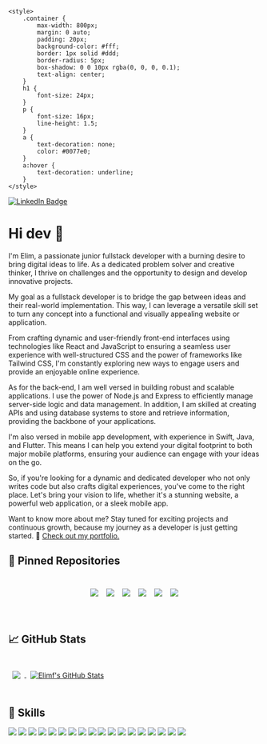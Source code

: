     <style>
        .container {
            max-width: 800px;
            margin: 0 auto;
            padding: 20px;
            background-color: #fff;
            border: 1px solid #ddd;
            border-radius: 5px;
            box-shadow: 0 0 10px rgba(0, 0, 0, 0.1);
            text-align: center;
        }
        h1 {
            font-size: 24px;
        }
        p {
            font-size: 16px;
            line-height: 1.5;
        }
        a {
            text-decoration: none;
            color: #0077e0;
        }
        a:hover {
            text-decoration: underline;
        }
    </style>

[![LinkedIn Badge](https://img.shields.io/badge/LinkedIn-Profile-informational?style=flat&logo=linkedin&logoColor=white&color=0D76A8)]([https://www.linkedin.com/in/braydon-coyer/](https://www.linkedin.com/in/elimflorvil/))


<div class="container">
        <h1>Hi dev 👋</h1>
        <p>I'm Elim, a passionate junior fullstack developer with a burning desire to bring digital ideas to life. As a dedicated problem solver and creative thinker, I thrive on challenges and the opportunity to design and develop innovative projects.</p>
        <p>My goal as a fullstack developer is to bridge the gap between ideas and their real-world implementation. This way, I can leverage a versatile skill set to turn any concept into a functional and visually appealing website or application.</p>
        <p>From crafting dynamic and user-friendly front-end interfaces using technologies like React and JavaScript to ensuring a seamless user experience with well-structured CSS and the power of frameworks like Tailwind CSS, I'm constantly exploring new ways to engage users and provide an enjoyable online experience.</p>
        <p>As for the back-end, I am well versed in building robust and scalable applications. I use the power of Node.js and Express to efficiently manage server-side logic and data management. In addition, I am skilled at creating APIs and using database systems to store and retrieve information, providing the backbone of your applications.</p>
        <p>I'm also versed in mobile app development, with experience in Swift, Java, and Flutter. This means I can help you extend your digital footprint to both major mobile platforms, ensuring your audience can engage with your ideas on the go.</p>
        <p>So, if you're looking for a dynamic and dedicated developer who not only writes code but also crafts digital experiences, you've come to the right place. Let's bring your vision to life, whether it's a stunning website, a powerful web application, or a sleek mobile app.</p>
        <p>Want to know more about me? Stay tuned for exciting projects and continuous growth, because my journey as a developer is just getting started. 🤤 <a href="https://elimf.github.io/">Check out my portfolio.</a></p>
    </div>


## 📌 Pinned Repositories

<br>

<div style="display: flex; flex-wrap: wrap; justify-content: center;">
  <a href="https://github.com/elimf/Calculatrice">
    <img align="center" style="margin: 0.5rem;" src="https://github-readme-stats.vercel.app/api/pin/?username=elimf&repo=Calculatrice&theme=dracula" />
  </a>

  <a href="https://github.com/elimf/SneakersAddict">
    <img align="center" style="margin: 0.5rem;" src="https://github-readme-stats.vercel.app/api/pin/?username=elimf&repo=SneakersAddict&theme=dracula" />
  </a>

  <a href="https://github.com/elimf/CodingShop">
    <img align="center" style="margin: 0.5rem;" src="https://github-readme-stats.vercel.app/api/pin/?username=elimf&repo=CodingShop&theme=dracula" />
  </a>

  <a href="https://github.com/elimf/Instagram">
    <img align="center" style="margin: 0.5rem;" src="https://github-readme-stats.vercel.app/api/pin/?username=elimf&repo=Instagram&theme=dracula" />
  </a>

  <a href="https://github.com/elimf/elimf.github.io">
    <img align="center" style="margin: 0.5rem;" src="https://github-readme-stats.vercel.app/api/pin/?username=elimf&repo=elimf.github.io&theme=dracula" />
  </a>
  <a href="https://github.com/elimf/Etch-a-sketch">
    <img align="center" style="margin: 0.5rem;" src="https://github-readme-stats.vercel.app/api/pin/?username=elimf&repo=Etch-a-sketch&theme=dracula" />
  </a>
</div>

<br>
<br>

## &#x1f4c8; GitHub Stats

<br>

<a href="https://github.com/elimf">
  <img align="center" style="margin:0.5rem" src="https://github-readme-stats.vercel.app/api/top-langs/?username=elimf&theme=dracula" />
</a>

<a href="https://github.com/elimf">
  <img align="center" style="margin:0.5rem" src="https://github-readme-stats.vercel.app/api?username=elimf&show_icons=true&line_height=27&count_private=true&theme=dracula" alt="Elimf's GitHub Stats" />
</a>

<br>
<br>

## 💼 Skills

![](https://img.shields.io/badge/Code-React-informational?style=flat&logo=react&logoColor=white&color=4AB197)
![](https://img.shields.io/badge/Code-JavaScript-informational?style=flat&logo=JavaScript&logoColor=white&color=4AB197)
![](https://img.shields.io/badge/Visual_Studio_Code-0078D4?style=for-the-badge&logo=visual%20studio%20code&logoColor=white)
![](https://img.shields.io/badge/Style-CSS-informational?style=flat&logo=css3&logoColor=white&color=4AB197)
![](https://img.shields.io/badge/Style-Tailwind-informational?style=flat&logo=Tailwind-CSS&logoColor=white&color=4AB197)
![](https://img.shields.io/badge/Flutter-02569B?style=for-the-badge&logo=flutter&logoColor=white)
![](https://img.shields.io/badge/Tools-NPM-informational?style=flat&logo=npm&logoColor=white&color=4AB197)
![](https://img.shields.io/badge/Tools-Postman-informational?style=flat&logo=Postman&logoColor=white&color=4AB197)
![](https://img.shields.io/badge/Tools-GitHub-informational?style=flat&logo=GitHub&logoColor=white&color=4AB197)
![](https://img.shields.io/badge/Tools-Bitbucket-informational?style=flat&logo=Bitbucket&logoColor=white&color=4AB197)
![](https://img.shields.io/badge/Tools-Jira-informational?style=flat&logo=Jira-Software&logoColor=white&color=4AB197)
![](https://img.shields.io/badge/Style-Bootstrap-informational?style=flat&logo=bootstrap&logoColor=white&color=4AB197)
![](https://img.shields.io/badge/Code-Node.js-informational?style=flat&logo=node.js&logoColor=white&color=4AB197)
![](https://img.shields.io/badge/Code-Express-informational?style=flat&logo=express&logoColor=white&color=4AB197)
![](https://img.shields.io/badge/Code-Swift-informational?style=flat&logo=swift&logoColor=white&color=4AB197)
![](https://img.shields.io/badge/Code-Android-informational?style=flat&logo=android&logoColor=white&color=4AB197)
![](https://img.shields.io/badge/Code-Java-informational?style=flat&logo=java&logoColor=white&color=4AB197)
![](https://img.shields.io/badge/Code-Nest.js-informational?style=flat&logo=nest.js&logoColor=white&color=4AB197)



